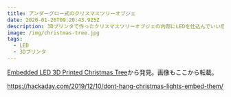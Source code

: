 ```yaml
---
title: アンダーグロー式のクリスマスツリーオブジェ
date: 2020-01-26T09:20:43.925Z
description: 3Dプリンタで作ったクリスマスツリーオブジェの内部にLEDを仕込んでいい感じの間接照明を実現している作例を紹介します。
image: /img/christmas-tree.jpg
tags:
  - LED
  - 3Dプリンタ
---
```

[Embedded LED 3D Printed Christmas Tree](https://hackaday.io/project/168823-embedded-led-3d-printed-christmas-tree)から発見。画像もここから転載。


https://hackaday.com/2019/12/10/dont-hang-christmas-lights-embed-them/

